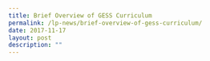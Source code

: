 ```yaml
---
title: Brief Overview of GESS Curriculum
permalink: /lp-news/brief-overview-of-gess-curriculum/
date: 2017-11-17
layout: post
description: ""
---
```

